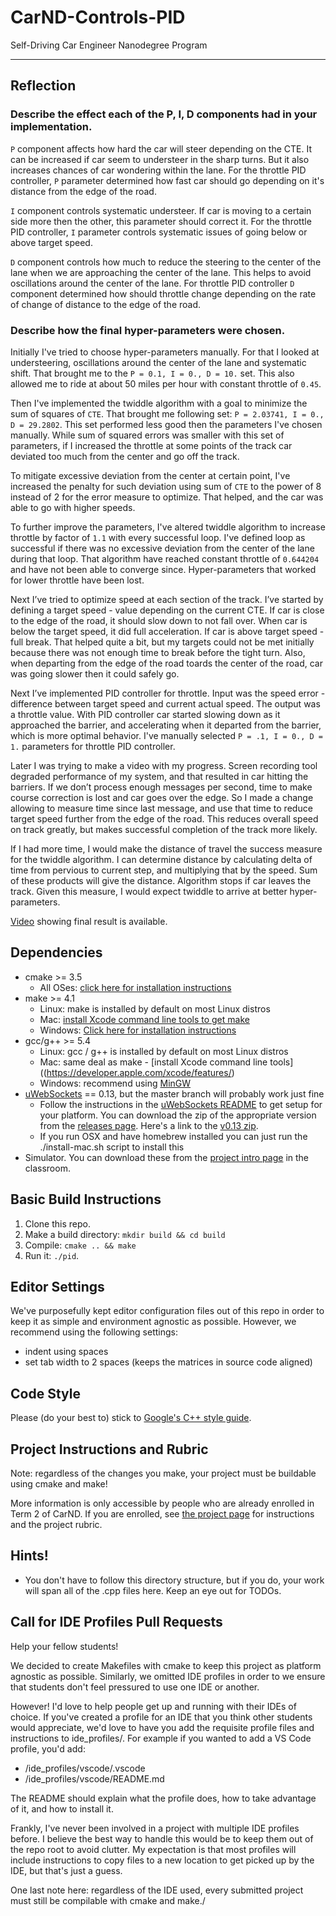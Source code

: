 # CarND-Controls-PID
Self-Driving Car Engineer Nanodegree Program

---

## Reflection

### Describe the effect each of the P, I, D components had in your implementation.

`P` component affects how hard the car will steer depending on the CTE. It can be increased if car seem to understeer in the sharp turns. But it also increases chances of car wondering within the lane. For the throttle PID controller, `P` parameter determined how fast car should go depending on it's distance from the edge of the road.

`I` component controls systematic understeer. If car is moving to a certain side more then the other, this parameter should correct it. For the throttle PID controller, `I` parameter controls systematic issues of going below or above target speed.

`D` component controls how much to reduce the steering to the center of the lane when we are approaching the center of the lane. This helps to avoid oscillations around the center of the lane. For throttle PID controller `D` component determined how should throttle change depending on the rate of change of distance to the edge of the road.

### Describe how the final hyper-parameters were chosen.

Initially I've tried to choose hyper-parameters manually. For that I looked at understeering, oscillations around the center of the lane and systematic shift. That brought me to the `P = 0.1, I = 0., D = 10.` set. This also allowed me to ride at about 50 miles per hour with constant throttle of `0.45`.

Then I've implemented the twiddle algorithm with a goal to minimize the sum of squares of `CTE`. That brought me following set: `P = 2.03741, I = 0., D = 29.2802`. This set performed less good then the parameters I've chosen manually. While sum of squared errors was smaller with this set of parameters, if I increased the throttle at some points of the track car deviated too much from the center and go off the track.

To mitigate excessive deviation from the center at certain point, I've increased the penalty for such deviation using sum of `CTE` to the power of 8 instead of 2 for the error measure to optimize. That helped, and the car was able to go with higher speeds.

To further improve the parameters, I've altered twiddle algorithm to increase throttle by factor of `1.1` with every successful loop. I've defined loop as successful if there was no excessive deviation from the center of the lane during that loop. That algorithm have reached constant throttle of `0.644204` and have not been able to converge since. Hyper-parameters that worked for lower throttle have been lost.

Next I’ve tried to optimize speed at each section of the track. I’ve started by defining a target speed - value depending on the current CTE. If car is close to the edge of the road, it should slow down to not fall over. When car is below the target speed, it did full acceleration. If car is above target speed - full break. That helped quite a bit, but my targets could not be met initially because there was not enough time to break before the tight turn. Also, when departing from the edge of the road toards the center of the road, car was going slower then it could safely go.

Next I’ve implemented PID controller for throttle. Input was the speed error - difference between target speed and current actual speed. The output was a throttle value. With PID controller car started slowing down as it approached the barrier, and accelerating when it departed from the barrier, which is more optimal behavior. I've manually selected `P = .1, I = 0., D = 1.` parameters for throttle PID controller.

Later I was trying to make a video with my progress. Screen recording tool degraded performance of my system, and that resulted in car hitting the barriers. If we don’t process enough messages per second, time to make course correction is lost and car goes over the edge. So I made a change allowing to measure time since last message, and use that time to reduce target speed further from the edge of the road. This reduces overall speed on track greatly, but makes successful completion of the track more likely.

If I had more time, I would make the distance of travel the success measure for the twiddle algorithm. I can determine distance by calculating delta of time from pervious to current step, and multiplying that by the speed. Sum of these products will give the distance. Algorithm stops if car leaves the track. Given this measure, I would expect twiddle to arrive at better hyper-parameters.

[Video](https://youtu.be/Wew07ZP1Ros) showing final result is available.

## Dependencies

* cmake >= 3.5
  * All OSes: [click here for installation instructions](https://cmake.org/install/)
* make >= 4.1
  * Linux: make is installed by default on most Linux distros
  * Mac: [install Xcode command line tools to get make](https://developer.apple.com/xcode/features/)
  * Windows: [Click here for installation instructions](http://gnuwin32.sourceforge.net/packages/make.htm)
* gcc/g++ >= 5.4
  * Linux: gcc / g++ is installed by default on most Linux distros
  * Mac: same deal as make - [install Xcode command line tools]((https://developer.apple.com/xcode/features/)
  * Windows: recommend using [MinGW](http://www.mingw.org/)
* [uWebSockets](https://github.com/uWebSockets/uWebSockets) == 0.13, but the master branch will probably work just fine
  * Follow the instructions in the [uWebSockets README](https://github.com/uWebSockets/uWebSockets/blob/master/README.md) to get setup for your platform. You can download the zip of the appropriate version from the [releases page](https://github.com/uWebSockets/uWebSockets/releases). Here's a link to the [v0.13 zip](https://github.com/uWebSockets/uWebSockets/archive/v0.13.0.zip).
  * If you run OSX and have homebrew installed you can just run the ./install-mac.sh script to install this
* Simulator. You can download these from the [project intro page](https://github.com/udacity/CarND-PID-Control-Project/releases) in the classroom.

## Basic Build Instructions

1. Clone this repo.
2. Make a build directory: `mkdir build && cd build`
3. Compile: `cmake .. && make`
4. Run it: `./pid`. 

## Editor Settings

We've purposefully kept editor configuration files out of this repo in order to
keep it as simple and environment agnostic as possible. However, we recommend
using the following settings:

* indent using spaces
* set tab width to 2 spaces (keeps the matrices in source code aligned)

## Code Style

Please (do your best to) stick to [Google's C++ style guide](https://google.github.io/styleguide/cppguide.html).

## Project Instructions and Rubric

Note: regardless of the changes you make, your project must be buildable using
cmake and make!

More information is only accessible by people who are already enrolled in Term 2
of CarND. If you are enrolled, see [the project page](https://classroom.udacity.com/nanodegrees/nd013/parts/40f38239-66b6-46ec-ae68-03afd8a601c8/modules/f1820894-8322-4bb3-81aa-b26b3c6dcbaf/lessons/e8235395-22dd-4b87-88e0-d108c5e5bbf4/concepts/6a4d8d42-6a04-4aa6-b284-1697c0fd6562)
for instructions and the project rubric.

## Hints!

* You don't have to follow this directory structure, but if you do, your work
  will span all of the .cpp files here. Keep an eye out for TODOs.

## Call for IDE Profiles Pull Requests

Help your fellow students!

We decided to create Makefiles with cmake to keep this project as platform
agnostic as possible. Similarly, we omitted IDE profiles in order to we ensure
that students don't feel pressured to use one IDE or another.

However! I'd love to help people get up and running with their IDEs of choice.
If you've created a profile for an IDE that you think other students would
appreciate, we'd love to have you add the requisite profile files and
instructions to ide_profiles/. For example if you wanted to add a VS Code
profile, you'd add:

* /ide_profiles/vscode/.vscode
* /ide_profiles/vscode/README.md

The README should explain what the profile does, how to take advantage of it,
and how to install it.

Frankly, I've never been involved in a project with multiple IDE profiles
before. I believe the best way to handle this would be to keep them out of the
repo root to avoid clutter. My expectation is that most profiles will include
instructions to copy files to a new location to get picked up by the IDE, but
that's just a guess.

One last note here: regardless of the IDE used, every submitted project must
still be compilable with cmake and make./
